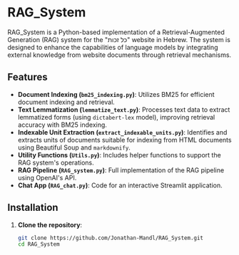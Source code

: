 # RAG_System

RAG_System is a Python-based implementation of a Retrieval-Augmented Generation (RAG) system for the "כל זכות" website in Hebrew. The system is designed to enhance the capabilities of language models by integrating external knowledge from website documents through retrieval mechanisms.

## Features

- **Document Indexing (`bm25_indexing.py`)**: Utilizes BM25 for efficient document indexing and retrieval.
- **Text Lemmatization (`lemmatize_text.py`)**: Processes text data to extract lemmatized forms (using `dictabert-lex` model), improving retrieval accuracy with BM25 indexing.
- **Indexable Unit Extraction (`extract_indexable_units.py`)**: Identifies and extracts units of documents suitable for indexing from HTML documents using Beautiful Soup and `markdownify`.
- **Utility Functions (`Utils.py`)**: Includes helper functions to support the RAG system's operations.
- **RAG Pipeline (`RAG_system.py`)**: Full implementation of the RAG pipeline using OpenAI's API.
- **Chat App (`RAG_chat.py`)**: Code for an interactive Streamlit application.

## Installation

1. **Clone the repository**:

   ```bash
   git clone https://github.com/Jonathan-Mandl/RAG_System.git
   cd RAG_System
